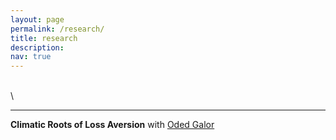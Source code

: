 ```yaml
---
layout: page
permalink: /research/
title: research
description: 
nav: true
---
```


\
\

***


**Climatic Roots of Loss Aversion** with [Oded Galor](https://www.odedgalor.com/)

